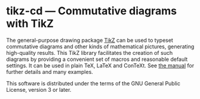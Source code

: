 tikz-cd — Commutative diagrams with TikZ
========================================

The general-purpose drawing package [TikZ][pgf] can be used to typeset
commutative diagrams and other kinds of mathematical pictures,
generating high-quality results.  This TikZ library facilitates the
creation of such diagrams by providing a convenient set of macros and
reasonable default settings.  It can be used in plain TeX, LaTeX and
ConTeXt.  See [the manual][tikz-cd-doc] for further details and many
examples.

This software is distributed under the terms of the GNU General Public
License, version 3 or later.

[pgf]: https://ctan.org/pkg/pgf
[tikz-cd-doc]: http://mirrors.ctan.org/graphics/pgf/contrib/tikz-cd/tikz-cd-doc.pdf
